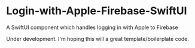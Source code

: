 # Login-with-Apple-Firebase-SwiftUI
A SwiftUI component which handles logging in with Apple to Firebase

Under development. I'm hoping this will a great template/boilerplate code.

